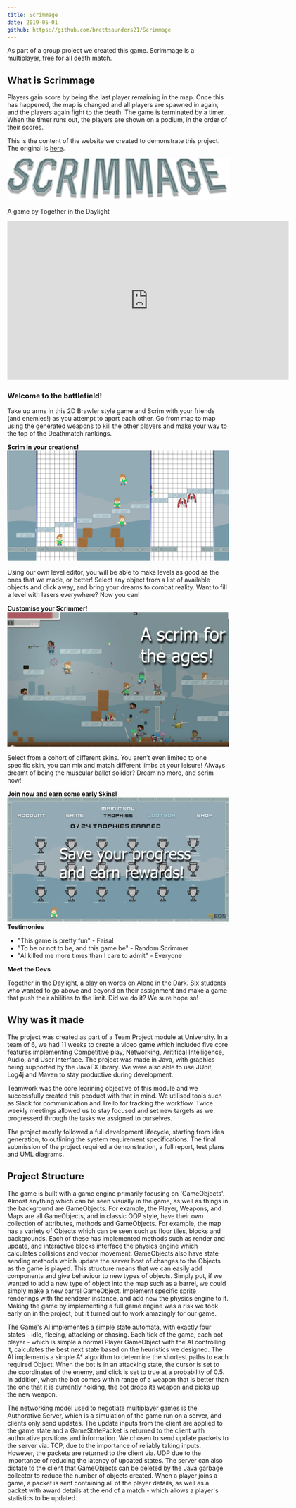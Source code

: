 ```yaml
---
title: Scrimmage
date: 2019-05-01
github: https://github.com/brettsaunders21/Scrimmage
---
```


As part of a group project we created this game. Scrimmage is a multiplayer, free for all death match. 

## What is Scrimmage

Players gain score by being the last player remaining in the map. Once this has happened, the map is changed and all players are spawned in again, and the players again fight to the death. The game is terminated by a timer. When the timer runs out, the players are shown on a podium, in the order of their scores.

This is the content of the website we created to demonstrate this project. The original is [here](https://togetherinthelight.wordpress.com/).
<div class="container">
	<div class="card">
		<img src="/assets/projects/scrimmage/logo.png" alt="">
		<p>A game by Together in the Daylight</p>
		<iframe width="640" height="360" src="https://www.youtube.com/embed/kL33UYmG7q4" frameborder="0" allow="accelerometer; autoplay; encrypted-media; gyroscope; picture-in-picture" allowfullscreen></iframe>
		<h3>Welcome to the battlefield!</h3>
		<p>Take up arms in this 2D Brawler style game and Scrim with your friends (and enemies!) as you attempt to apart each other. Go from map to map using the generated weapons to kill the other players and make your way to the top of the Deathmatch rankings.</p>
		<b>Scrim in your creations!</b>
		<img src="/assets/projects/scrimmage/scrimmage-1.png" alt="">
		<p>Using our own level editor, you will be able to make levels as good as the ones that we made, or better! Select any object from a list of available objects and click away, and bring your dreams to combat reality. Want to fill a level with lasers everywhere? Now you can!</p>
		<b>Customise your Scrimmer!</b>
		<img src="/assets/projects/scrimmage/scrimmage-2.png" alt="">
		<p>Select from a cohort of different skins. You aren’t even limited to one specific skin, you can mix and match different limbs at your leisure! Always dreamt of being the muscular ballet solider? Dream no more, and scrim now!</p>
		<b>Join now and earn some early Skins!</b>
		<img src="/assets/projects/scrimmage/scrimmage-3.png" alt="">
		<b>Testimonies</b>
		<ul>
			<li>"This game is pretty fun" - Faisal</li>
			<li>"To be or not to be, and this game be" - Random Scrimmer</li>
			<li>"AI killed me more times than I care to admit" - Everyone</li>
		</ul>
		<b>Meet the Devs</b>
		<p>Together in the Daylight, a play on words on Alone in the Dark. Six students who wanted to go above and beyond on their assignment and make a game that push their abilities to the limit. Did we do it? We sure hope so!</p>
	</div>
</div>

## Why was it made

The project was created as part of a Team Project module at University. In a team of 6, we had 11 weeks to create a video game which included five core features implementing Competitive play, Networking, Aritifical Intelligence, Audio, and User Interface. The project was made in Java, with graphics being supported by the JavaFX library. We were also able to use JUnit, Log4j and Maven to stay productive during development. 

Teamwork was the core learining objective of this module and we successfully created this peoduct with that in mind. We utilised tools such as Slack for communication and Trello for tracking the workflow. Twice weekly meetings allowed us to stay focused and set new targets as we progresserd through the tasks we assigned to ourselves. 

The project mostly followed a full development lifecycle, starting from idea generation, to outlining the system requirement specifications. The final submission of the project required a demonstration, a full report, test plans and UML diagrams. 

## Project Structure

The game is built with a game engine primarily focusing on 'GameObjects'. Almost anything which can be seen visually in the game, as well as things in the background are GameObjects. For example, the Player, Weapons, and Maps are all GameObjects, and in classic OOP style, have their own collection of attributes, methods and GameObjects. For example, the map has a variety of Objects which can be seen such as floor tiles, blocks and backgrounds. Each of these has implemented methods such as render and update, and interactive blocks interface the physics engine which calculates collisions and vector movement. GameObjects also have state sending methods which update the server host of changes to the Objects as the game is played. This structure means that we can easily add components and give behaviour to new types of objects. Simply put, if we wanted to add a new type of object into the map such as a barrel, we could simply make a new barrel GameObject. Implement specific sprite renderings with the renderer instance, and add new the physics engine to it. Making the game by implementing a full game engine was a risk we took early on in the project, but it turned out to work amazingly for our game. 

The Game's AI implementes a simple state automata, with exactly four states - idle, fleeing, attacking or chasing. Each tick of the game, each bot player - which is simple a normal Player GameObject with the AI controlling it, calculates the best next state based on the heuristics we designed. The AI implements a simple A* algorithm to determine the shortest paths to each required Object. When the bot is in an attacking state, the cursor is set to the coordinates of the enemy, and click is set to true at a probability of 0.5. In addition, when the bot comes within range of a weapon that is better than the one that it is currently holding, the bot drops its weapon and picks up the new weapon.

The networking model used to negotiate multiplayer games is the Authorative Server, which is a simulation of the game run on a server, and clients only send updates. The update inputs from the client are applied to the game state and a GameStatePacket is returned to the client with authorative positions and information. We chosen to send update packets to the server via. TCP, due to the importance of reliably taking inputs. However, the packets are returned to the client via. UDP due to the importance of reducing the latency of updated states. The server can also dictate to the client that GameObjects can be deleted by the Java garbage collector to reduce the number of objects created. When a player joins a game, a packet is sent containing all of the player details, as well as a packet with award details at the end of a match - which allows a player's statistics to be updated.